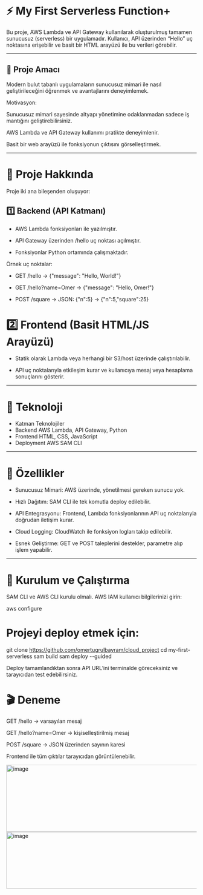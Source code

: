 # ⚡ My First Serverless Function+

Bu proje, AWS Lambda ve API Gateway kullanılarak oluşturulmuş tamamen sunucusuz (serverless) bir uygulamadır.
Kullanıcı, API üzerinden “Hello” uç noktasına erişebilir ve basit bir HTML arayüzü ile bu verileri görebilir.

---

## 🧠 Proje Amacı

Modern bulut tabanlı uygulamaların sunucusuz mimari ile nasıl geliştirileceğini öğrenmek ve avantajlarını deneyimlemek.

Motivasyon:

Sunucusuz mimari sayesinde altyapı yönetimine odaklanmadan sadece iş mantığını geliştirebilirsiniz.

AWS Lambda ve API Gateway kullanımı pratikte deneyimlenir.

Basit bir web arayüzü ile fonksiyonun çıktısını görselleştirmek.

---

# 🧩 Proje Hakkında

Proje iki ana bileşenden oluşuyor:

## 1️⃣ Backend (API Katmanı)

- AWS Lambda fonksiyonları ile yazılmıştır.

- API Gateway üzerinden /hello uç noktası açılmıştır.

- Fonksiyonlar Python ortamında çalışmaktadır.

Örnek uç noktalar:

- GET /hello → {"message": "Hello, World!"}

- GET /hello?name=Omer → {"message": "Hello, Omer!"}

- POST /square → JSON: {"n":5} → {"n":5,"square":25}

# 2️⃣ Frontend (Basit HTML/JS Arayüzü)

- Statik olarak Lambda veya herhangi bir S3/host üzerinde çalıştırılabilir.

- API uç noktalarıyla etkileşim kurar ve kullanıcıya mesaj veya hesaplama sonuçlarını gösterir.

---

# 🔧 Teknoloji
- Katman	Teknolojiler
- Backend	AWS Lambda, API Gateway, Python
- Frontend	HTML, CSS, JavaScript
- Deployment	AWS SAM CLI

---

# 🌟 Özellikler

- Sunucusuz Mimari: AWS üzerinde, yönetilmesi gereken sunucu yok.

- Hızlı Dağıtım: SAM CLI ile tek komutla deploy edilebilir.

- API Entegrasyonu: Frontend, Lambda fonksiyonlarının API uç noktalarıyla doğrudan iletişim kurar.

- Cloud Logging: CloudWatch ile fonksiyon logları takip edilebilir.

- Esnek Geliştirme: GET ve POST taleplerini destekler, parametre alıp işlem yapabilir.

---

# 🚀 Kurulum ve Çalıştırma

SAM CLI ve AWS CLI kurulu olmalı. AWS IAM kullanıcı bilgilerinizi girin:

aws configure


# Projeyi deploy etmek için:

git clone https://github.com/omertugrulbayram/cloud_project
cd my-first-serverless
sam build
sam deploy --guided


Deploy tamamlandıktan sonra API URL’ini terminalde göreceksiniz ve tarayıcıdan test edebilirsiniz.

# 🎬 Deneme

GET /hello → varsayılan mesaj

GET /hello?name=Omer → kişiselleştirilmiş mesaj

POST /square → JSON üzerinden sayının karesi

Frontend ile tüm çıktılar tarayıcıdan görüntülenebilir.

<img width="743" height="177" alt="image" src="https://github.com/user-attachments/assets/b5cf1e4b-05b3-4ed8-9fe4-4629b43c3031" />
<img width="851" height="150" alt="image" src="https://github.com/user-attachments/assets/b97bcd1e-a438-4685-91f6-6d86a565da6d" />


